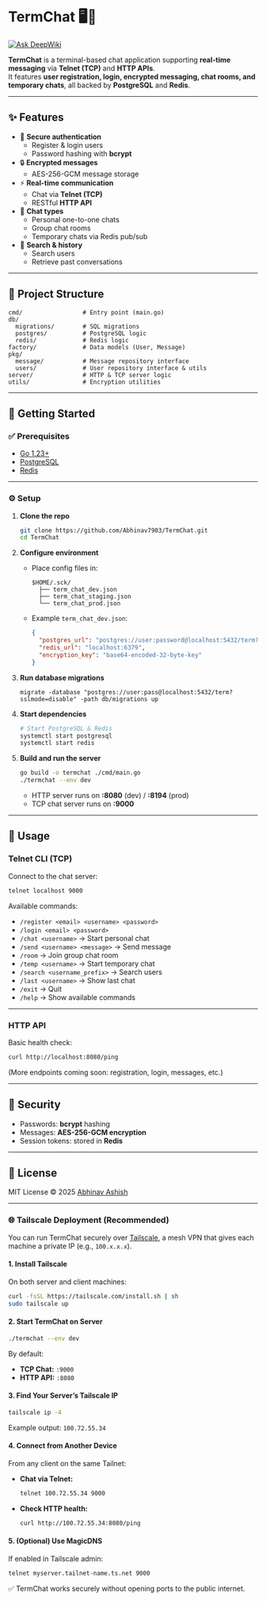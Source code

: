 # TermChat 🖥️💬
[![Ask DeepWiki](https://deepwiki.com/badge.svg)](https://deepwiki.com/Abhinav7903/TermChat)

**TermChat** is a terminal-based chat application supporting **real-time messaging** via **Telnet (TCP)** and **HTTP APIs**.  
It features **user registration, login, encrypted messaging, chat rooms, and temporary chats**, all backed by **PostgreSQL** and **Redis**.

---

## ✨ Features

- 🔐 **Secure authentication**
  - Register & login users
  - Password hashing with **bcrypt**
- 🔒 **Encrypted messages**
  - AES-256-GCM message storage
- ⚡ **Real-time communication**
  - Chat via **Telnet (TCP)**
  - RESTful **HTTP API**
- 👥 **Chat types**
  - Personal one-to-one chats
  - Group chat rooms
  - Temporary chats via Redis pub/sub
- 🔎 **Search & history**
  - Search users
  - Retrieve past conversations

---

## 📂 Project Structure

```text
cmd/                 # Entry point (main.go)
db/
  migrations/        # SQL migrations
  postgres/          # PostgreSQL logic
  redis/             # Redis logic
factory/             # Data models (User, Message)
pkg/
  message/           # Message repository interface
  users/             # User repository interface & utils
server/              # HTTP & TCP server logic
utils/               # Encryption utilities
```

---

## 🚀 Getting Started

### ✅ Prerequisites

- [Go 1.23+](https://go.dev/dl/)
- [PostgreSQL](https://www.postgresql.org/)
- [Redis](https://redis.io/)

---

### ⚙️ Setup

1. **Clone the repo**

   ```sh
   git clone https://github.com/Abhinav7903/TermChat.git
   cd TermChat
   ```

2. **Configure environment**

   - Place config files in:

     ```
     $HOME/.sck/
       ├── term_chat_dev.json
       ├── term_chat_staging.json
       └── term_chat_prod.json
     ```

   - Example `term_chat_dev.json`:

     ```json
     {
       "postgres_url": "postgres://user:password@localhost:5432/term?sslmode=disable",
       "redis_url": "localhost:6379",
       "encryption_key": "base64-encoded-32-byte-key"
     }
     ```

3. **Run database migrations**

   ```
   migrate -database "postgres://user:pass@localhost:5432/term?sslmode=disable" -path db/migrations up
   ```

4. **Start dependencies**

   ```sh
   # Start PostgreSQL & Redis
   systemctl start postgresql
   systemctl start redis
   ```

5. **Build and run the server**

   ```sh
   go build -o termchat ./cmd/main.go
   ./termchat --env dev
   ```

   - HTTP server runs on **:8080** (dev) / **:8194** (prod)
   - TCP chat server runs on **:9000**

---

## 💬 Usage

### Telnet CLI (TCP)

Connect to the chat server:

```sh
telnet localhost 9000
```

Available commands:

- `/register <email> <username> <password>`
- `/login <email> <password>`
- `/chat <username>` → Start personal chat
- `/send <username> <message>` → Send message
- `/room` → Join group chat room
- `/temp <username>` → Start temporary chat
- `/search <username_prefix>` → Search users
- `/last <username>` → Show last chat
- `/exit` → Quit
- `/help` → Show available commands

---

### HTTP API

Basic health check:

```sh
curl http://localhost:8080/ping
```

(More endpoints coming soon: registration, login, messages, etc.)

---

## 🔐 Security

- Passwords: **bcrypt** hashing
- Messages: **AES-256-GCM encryption**
- Session tokens: stored in **Redis**

---

## 📜 License

MIT License © 2025 [Abhinav Ashish](https://github.com/Abhinav7903)

---
### 🌐 Tailscale Deployment (Recommended)

You can run TermChat securely over [Tailscale](https://tailscale.com), a mesh VPN that gives each machine a private IP (e.g., `100.x.x.x`).

#### 1. Install Tailscale

On both server and client machines:

```sh
curl -fsSL https://tailscale.com/install.sh | sh
sudo tailscale up
```

#### 2. Start TermChat on Server

```sh
./termchat --env dev
```

By default:

- **TCP Chat:** `:9000`
- **HTTP API:** `:8080`

#### 3. Find Your Server’s Tailscale IP

```sh
tailscale ip -4
```

Example output: `100.72.55.34`

#### 4. Connect from Another Device

From any client on the same Tailnet:

- **Chat via Telnet:**

    ```sh
    telnet 100.72.55.34 9000
    ```

- **Check HTTP health:**

    ```sh
    curl http://100.72.55.34:8080/ping
    ```

#### 5. (Optional) Use MagicDNS

If enabled in Tailscale admin:

```sh
telnet myserver.tailnet-name.ts.net 9000
```

✅ TermChat works securely without opening ports to the public internet.
